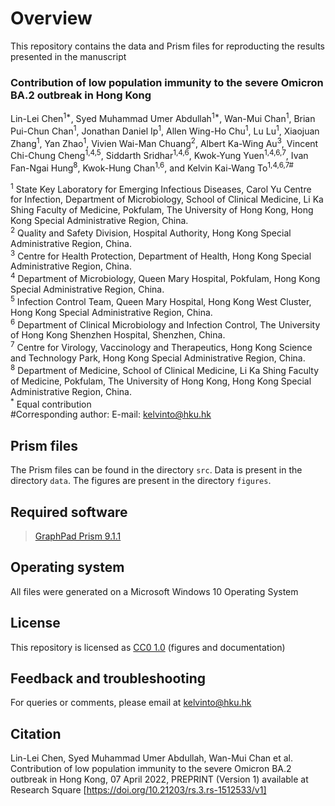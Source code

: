 # Overview

This repository contains the data and Prism files for reproducting the results presented in the manuscript

### Contribution of low population immunity to the severe Omicron BA.2 outbreak in Hong Kong
Lin-Lei Chen<sup>1\*</sup>, Syed Muhammad Umer Abdullah<sup>1\*</sup>, Wan-Mui Chan<sup>1</sup>, Brian Pui-Chun Chan<sup>1</sup>, Jonathan Daniel Ip<sup>1</sup>, Allen Wing-Ho Chu<sup>1</sup>, Lu Lu<sup>1</sup>, Xiaojuan Zhang<sup>1</sup>, Yan Zhao<sup>1</sup>, Vivien Wai-Man Chuang<sup>2</sup>, Albert Ka-Wing Au<sup>3</sup>, Vincent Chi-Chung Cheng<sup>1,4,5</sup>, Siddarth Sridhar<sup>1,4,6</sup>, Kwok-Yung Yuen<sup>1,4,6,7</sup>, Ivan Fan-Ngai Hung<sup>8</sup>, Kwok-Hung Chan<sup>1,6</sup>, and Kelvin Kai-Wang To<sup>1,4,6,7\#</sup>

<sup>1</sup> State Key Laboratory for Emerging Infectious Diseases, Carol Yu Centre for Infection, Department of Microbiology, School of Clinical Medicine, Li Ka Shing Faculty of Medicine, Pokfulam, The University of Hong Kong, Hong Kong Special Administrative Region, China.  
<sup>2</sup> Quality and Safety Division, Hospital Authority, Hong Kong Special Administrative Region, China.  
<sup>3</sup> Centre for Health Protection, Department of Health, Hong Kong Special Administrative Region, China.  
<sup>4</sup> Department of Microbiology, Queen Mary Hospital, Pokfulam, Hong Kong Special Administrative Region, China.  
<sup>5</sup> Infection Control Team, Queen Mary Hospital, Hong Kong West Cluster, Hong Kong Special Administrative Region, China.  
<sup>6</sup> Department of Clinical Microbiology and Infection Control, The University of Hong Kong Shenzhen Hospital, Shenzhen, China.  
<sup>7</sup> Centre for Virology, Vaccinology and Therapeutics, Hong Kong Science and Technology Park, Hong Kong Special Administrative Region, China.  
<sup>8</sup> Department of Medicine, School of Clinical Medicine, Li Ka Shing Faculty of Medicine, Pokfulam, The University of Hong Kong, Hong Kong Special Administrative Region, China.  
<sup>*</sup> Equal contribution  
\#Corresponding author: E-mail: [kelvinto@hku.hk](mailto:kelvinto@hku.hk)  

## Prism files

The Prism files can be found in the directory `src`. Data is present in the directory `data`. The figures are present in the directory `figures`.

## Required software

> [GraphPad Prism 9.1.1](https://www.graphpad.com/scientific-software/prism/) 

## Operating system

All files were generated on a Microsoft Windows 10 Operating System

## License

This repository is licensed as [CC0 1.0](https://github.com/SMUAbdullah/paper-Omicron-BA.2-outbreak-Hong-Kong/blob/main/LICENSE-CC0) (figures and documentation)

## Feedback and troubleshooting

For queries or comments, please email at [kelvinto@hku.hk](mailto:kelvinto@hku.hk)

## Citation

Lin-Lei Chen, Syed Muhammad Umer Abdullah, Wan-Mui Chan et al. Contribution of low population immunity to the severe Omicron BA.2 outbreak in Hong Kong, 07 April 2022, PREPRINT (Version 1) available at Research Square [https://doi.org/10.21203/rs.3.rs-1512533/v1]
